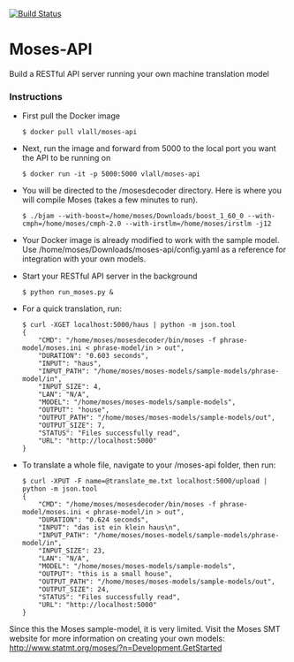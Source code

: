 [![Build Status](https://travis-ci.org/vlall/Moses-API.svg?branch=master)](https://travis-ci.org/vlall/Moses-API)
# Moses-API
Build a RESTful API server running your own machine translation model

### Instructions
- First pull the Docker image

  ```$ docker pull vlall/moses-api```

- Next, run the image and forward from 5000 to the local port you want the API to be running on
    ```
    $ docker run -it -p 5000:5000 vlall/moses-api
    ```

- You will be directed to the /mosesdecoder directory. Here is where you will compile Moses (takes a few minutes to run).
    ```
    $ ./bjam --with-boost=/home/moses/Downloads/boost_1_60_0 --with-cmph=/home/moses/cmph-2.0 --with-irstlm=/home/moses/irstlm -j12
    ```

- Your Docker image is already modified to work with the sample model. Use /home/moses/Downloads/moses-api/config.yaml as a reference for integration with your own models.

- Start your RESTful API server in the background

    ```$ python run_moses.py &```

- For a quick translation, run:

    ```
    $ curl -XGET localhost:5000/haus | python -m json.tool
    {
        "CMD": "/home/moses/mosesdecoder/bin/moses -f phrase-model/moses.ini < phrase-model/in > out",
        "DURATION": "0.603 seconds",
        "INPUT": "haus",
        "INPUT_PATH": "/home/moses/moses-models/sample-models/phrase-model/in",
        "INPUT_SIZE": 4,
        "LAN": "N/A",
        "MODEL": "/home/moses/moses-models/sample-models",
        "OUTPUT": "house",
        "OUTPUT_PATH": "/home/moses/moses-models/sample-models/out",
        "OUTPUT_SIZE": 7,
        "STATUS": "Files successfully read",
        "URL": "http://localhost:5000"
    }

    ```

- To translate a whole file, navigate to your /moses-api folder, then run:

    ```
    $ curl -XPUT -F name=@translate_me.txt localhost:5000/upload | python -m json.tool
    {
        "CMD": "/home/moses/mosesdecoder/bin/moses -f phrase-model/moses.ini < phrase-model/in > out",
        "DURATION": "0.624 seconds",
        "INPUT": "das ist ein klein haus\n",
        "INPUT_PATH": "/home/moses/moses-models/sample-models/phrase-model/in",
        "INPUT_SIZE": 23,
        "LAN": "N/A",
        "MODEL": "/home/moses/moses-models/sample-models",
        "OUTPUT": "this is a small house",
        "OUTPUT_PATH": "/home/moses/moses-models/sample-models/out",
        "OUTPUT_SIZE": 24,
        "STATUS": "Files successfully read",
        "URL": "http://localhost:5000"
    }
    ```

Since this the Moses sample-model, it is very limited. Visit the Moses SMT website for more information on creating your own models: http://www.statmt.org/moses/?n=Development.GetStarted
